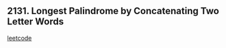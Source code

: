## 2131. Longest Palindrome by Concatenating Two Letter Words
[leetcode](https://leetcode.com/problems/longest-palindrome-by-concatenating-two-letter-words)